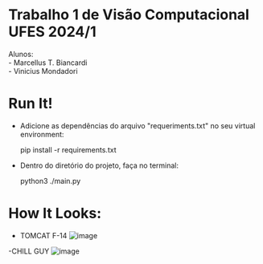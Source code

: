 # Trabalho 1 de Visão Computacional UFES 2024/1

Alunos:    
    - Marcellus T. Biancardi    
    - Vinicius Mondadori

# Run It!

- Adicione as dependências do arquivo "requeriments.txt" no seu virtual environment:

    pip install -r requirements.txt
  
- Dentro do diretório do projeto, faça no terminal:

    python3 ./main.py

# How It Looks:
- TOMCAT F-14
![image](https://github.com/user-attachments/assets/478b2994-d7ee-4cdb-ad54-8a2cd69cb492)

-CHILL GUY
![image](https://github.com/user-attachments/assets/50a0b4b6-d6cc-4d16-a4a8-49b1431c9e82)


